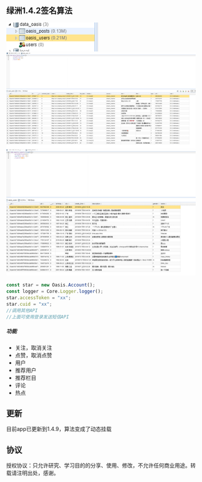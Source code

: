 ## 绿洲1.4.2签名算法


![C](./screenshots/3.png)
![A](./screenshots/1.png)
![B](./screenshots/2.png)

``` javascript 
const star = new Oasis.Account();
const logger = Core.Logger.logger();
star.accessToken = "xx";
star.cuid = "xx";
//调用其他API
//上面可使用登录发送短信API
```

##### 功能
- 关注，取消关注
- 点赞，取消点赞
- 用户
- 推荐用户
- 推荐栏目
- 评论
- 热点



## 更新
目前app已更新到1.4.9，算法变成了动态挂载





## 协议
授权协议：只允许研究、学习目的的分享、使用、修改，不允许任何商业用途。转载请注明出处，感谢。